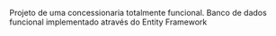 Projeto de uma concessionaria totalmente funcional. Banco de dados funcional implementado através do Entity Framework

